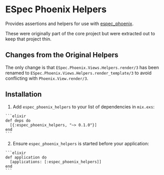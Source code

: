# ESpec Phoenix Helpers

Provides assertions and helpers for use with [espec_phoenix](https://github.com/antonmi/espec_phoenix).

These were originally part of the core project but were extracted out to keep that project thin.

## Changes from the Original Helpers

The only change is that `ESpec.Phoenix.Views.Helpers.render/3` has been renamed to `ESpec.Phoenix.Views.Helpers.render_template/3` to avoid conflicting with `Phoenix.View.render/3`.

## Installation

  1. Add `espec_phoenix_helpers` to your list of dependencies in `mix.exs`:

    ```elixir
    def deps do
      [{:espec_phoenix_helpers, "~> 0.1.0"}]
    end
    ```

  2. Ensure `espec_phoenix_helpers` is started before your application:

    ```elixir
    def application do
      [applications: [:espec_phoenix_helpers]]
    end
    ```
